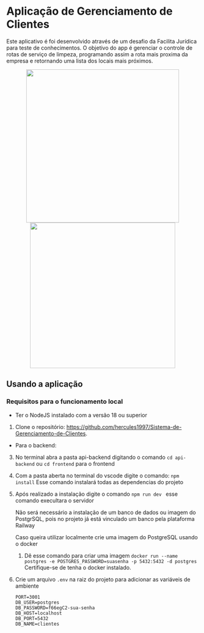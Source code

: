 # Aplicação de Gerenciamento de Clientes 

Este aplicativo é foi desenvolvido através de um desafio da Facilita Jurídica para teste de conhecimentos. O objetivo do app é gerenciar o controle de rotas de serviço de limpeza, programando assim a rota mais proxima da empresa e retornando uma lista dos locais mais próximos.

<div align="center">
    <img src="https://github.com/hercules1997/Sistema-de-Gerenciamento-de-Clientes/assets/109186074/ba4bb1c6-f3e6-4ce3-a835-4455b675009f" width="400px"/>
    <img src="https://github.com/hercules1997/Sistema-de-Gerenciamento-de-Clientes/assets/109186074/4d53cbdf-db8e-453e-a420-5cc88455dc54" width="380px"/>
</div>






## Usando a aplicação

### Requisitos para o funcionamento local
- Ter o NodeJS instalado com a versão 18 ou superior




1. Clone o repositório: https://github.com/hercules1997/Sistema-de-Gerenciamento-de-Clientes.

- Para o backend:
3. No terminal abra a pasta api-backend digitando o comando
   ``` cd api-backend ``` ou    ``` cd frontend ``` para o frontend

4. Com a pasta aberta no terminal do vscode digite o comando:
   ``` npm install ```
   Esse comando instalará todas as dependencias do projeto

5. Após realizado a instalação digite o comando ``` npm run dev  ``` esse comando execultara o servidor

   Não será necessário a instalação de um banco de dados ou imagem do PostgrSQL, pois no projeto já está vinculado um banco pela plataforma Railway

   Caso queira utilizar localmente crie uma imagem do PostgreSQL usando o docker
   1. Dê esse comando para criar uma imagem
``` docker run --name postgres -e POSTGRES_PASSWORD=suasenha -p 5432:5432 -d postgres ```
Certifique-se de tenha o docker instalado.

  2. Crie um arquivo `.env` na raiz do projeto para adicionar as variáveis de ambiente
     ```
     PORT=3001
     DB_USER=postgres
     DB_PASSWORD=f66egC2-sua-senha
     DB_HOST=localhost
     DB_PORT=5432
     DB_NAME=clientes
 
     ``` 

     

   

   
